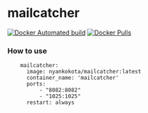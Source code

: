 # mailcatcher
[![Docker Automated build](https://img.shields.io/docker/automated/nyankokota/mailcatcher.svg?style=flat)](https://hub.docker.com/r/nyankokota/mailcatcher/)
[![Docker Pulls](https://img.shields.io/docker/pulls/nyankokota/mailcatcher.svg?style=flat)](https://hub.docker.com/r/nyankokota/mailcatcher/)
### How to use

```
    mailcatcher:
      image: nyankokota/mailcatcher:latest
      container_name: 'mailcatcher'
      ports:
          - "8082:8082"
          - "1025:1025"
      restart: always
```
